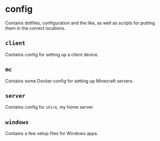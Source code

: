 # config

Contains dotfiles, configuration and the like, as well as scripts for putting them in the correct locations.

## `client`

Contains config for setting up a client device.

## `mc`

Contains some Docker config for setting up Minecraft servers.

## `server`

Contains config for `shire`, my home server.

## `windows`

Contains a few setup files for Windows apps.
